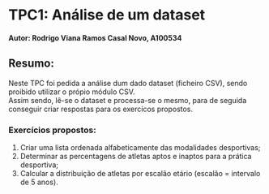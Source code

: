 # TPC1: Análise de um dataset
#### Autor: Rodrigo Viana Ramos Casal Novo, A100534  

## Resumo:
Neste TPC foi pedida a análise dum dado dataset (ficheiro CSV), sendo proibido utilizar o própio módulo CSV.  
Assim sendo, lê-se o dataset e processa-se o mesmo, para de seguida conseguir criar respostas para os exercícos propostos.

### Exercícios propostos:
1. Criar uma lista ordenada alfabeticamente das modalidades desportivas;  
2. Determinar as percentagens de atletas aptos e inaptos para a prática desportiva;  
3. Calcular a distribuição de atletas por escalão etário (escalão = intervalo de 5 anos).

